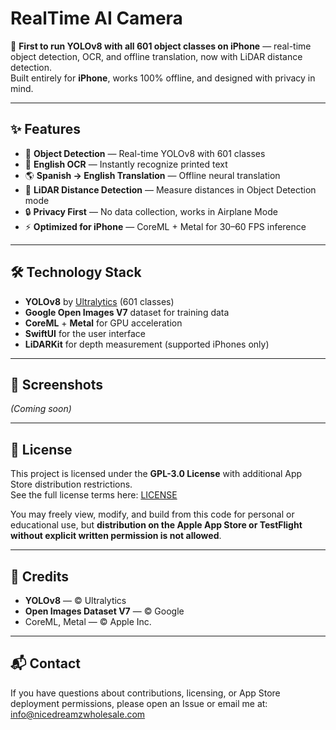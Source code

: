 # RealTime AI Camera

🚀 **First to run YOLOv8 with all 601 object classes on iPhone** — real-time object detection, OCR, and offline translation, now with LiDAR distance detection.  
Built entirely for **iPhone**, works 100% offline, and designed with privacy in mind.

---

## ✨ Features

- 🐶 **Object Detection** — Real-time YOLOv8 with 601 classes  
- 📝 **English OCR** — Instantly recognize printed text  
- 🌎 **Spanish → English Translation** — Offline neural translation  
- 📏 **LiDAR Distance Detection** — Measure distances in Object Detection mode  
- 🔒 **Privacy First** — No data collection, works in Airplane Mode  
- ⚡ **Optimized for iPhone** — CoreML + Metal for 30–60 FPS inference  

---

## 🛠️ Technology Stack

- **YOLOv8** by [Ultralytics](https://github.com/ultralytics/ultralytics) (601 classes)  
- **Google Open Images V7** dataset for training data  
- **CoreML** + **Metal** for GPU acceleration  
- **SwiftUI** for the user interface  
- **LiDARKit** for depth measurement (supported iPhones only)  

---

## 📸 Screenshots
*(Coming soon)*

---

## 📄 License

This project is licensed under the **GPL-3.0 License** with additional App Store distribution restrictions.  
See the full license terms here: [LICENSE](LICENSE)  

You may freely view, modify, and build from this code for personal or educational use, but **distribution on the Apple App Store or TestFlight without explicit written permission is not allowed**.

---

## 🙌 Credits

- **YOLOv8** — © Ultralytics  
- **Open Images Dataset V7** — © Google  
- CoreML, Metal — © Apple Inc.  

---

## 📬 Contact

If you have questions about contributions, licensing, or App Store deployment permissions, please open an Issue or email me at: info@nicedreamzwholesale.com
